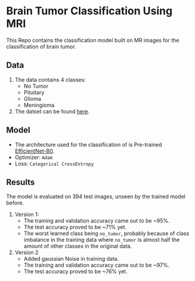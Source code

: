 # Brain Tumor Classification Using MRI

This Repo contains the classification model built on MR images for the classification of brain tumor.

## Data


1. The data contains 4 classes:
    - No Tumor
    - Pituitary
    - Glioma
    - Meningioma
2. The datset can be found [here](https://www.kaggle.com/datasets/sartajbhuvaji/brain-tumor-classification-mri?select=Training).

## Model


- The architecture used for the classification of is Pre-trained [EfficientNet-B0](https://arxiv.org/abs/1905.11946).
- Optimizer: `Adam`
- Loss: `Categorical CrossEntropy`

## Results

The model is evaluated on 394 test images, unseen by the trained model before. 
1. Version 1: 
    - The training and validation accuracy came out to be ~95%.
    - The test accuracy proved to be ~71% yet.
    - The worst learned class being `no_tumor`, probably because of class imbalance in the training data where `no_tumor` is almost half the amount of other classes in the original data.
2. Version 2
    - Added gaussian Noise in training data.
    - The training and validation accuracy came out to be ~97%.
    - The test accuracy proved to be ~76% yet.


